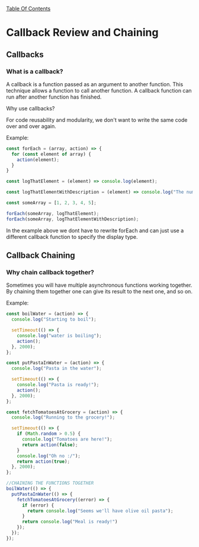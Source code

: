 [Table Of Contents](../../README.md)

# Callback Review and Chaining

## Callbacks

### What is a callback?

A callback is a function passed as an argument to another function. This technique allows a function to call another function. A callback function can run after another function has finished.

Why use callbacks?

For code reusability and modularity, we don't want to write the same code over and over again.

Example: 

```javascript
const forEach = (array, action) => {
  for (const element of array) {
    action(element);
  }
}

const logThatElement = (element) => console.log(element);

const logThatElementWithDescription = (element) => console.log("The number is: " + element);

const someArray = [1, 2, 3, 4, 5];

forEach(someArray, logThatElement);
forEach(someArray, logThatElementWithDescription); 
```

In the example above we dont have to rewrite forEach and can just use a different callback function to specify the display type.

## Callback Chaining

### Why chain callback together?

Sometimes you will have multiple asynchronous functions working together. By chaining them together one can give its result to the next one, and so on.

Example:

```javascript
const boilWater = (action) => {
  console.log("Starting to boil");

  setTimeout(() => {
    console.log("water is boiling");
    action();
  }, 2000);
};

const putPastaInWater = (action) => {
  console.log("Pasta in the water");

  setTimeout(() => {
    console.log("Pasta is ready!");
    action();
  }, 2000);
};

const fetchTomatoesAtGrocery = (action) => {
  console.log("Running to the grocery!");

  setTimeout(() => {
    if (Math.random > 0.5) {
      console.log("Tomatoes are here!");
      return action(false);
    }
    console.log("Oh no :/");
    return action(true);
  }, 2000);
};

//CHAINING THE FUNCTIONS TOGETHER
boilWater(() => {
  putPastaInWater(() => {
    fetchTomatoesAtGrocery((error) => {
      if (error) {
        return console.log("Seems we'll have olive oil pasta");
      }
      return console.log("Meal is ready!")
    });
  });
});
```